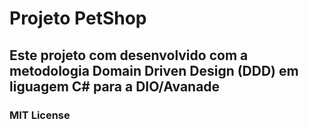 # Projeto PetShop

## Este projeto com desenvolvido com a metodologia Domain Driven Design (DDD) em liguagem C# para a DIO/Avanade

### MIT License

